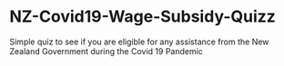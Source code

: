 # NZ-Covid19-Wage-Subsidy-Quizz
Simple quiz to see if you are eligible for any assistance from the New Zealand Government during the Covid 19 Pandemic

